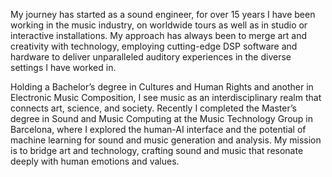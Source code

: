 My journey has started as a sound engineer, for over 15 years I have been working in the music industry, on worldwide tours as well as in studio or interactive installations. My approach has always been to merge art and creativity with technology, employing cutting-edge DSP software and hardware to deliver unparalleled auditory experiences in the diverse settings I have worked in.

Holding a Bachelor’s degree in Cultures and Human Rights and another in Electronic Music Composition, I see music as an interdisciplinary realm that connects art, science, and society. Recently I completed the Master’s degree in Sound and Music Computing at the Music Technology Group in Barcelona, where I explored the human-AI interface and the potential of machine learning for sound and music generation and analysis. My mission is to bridge art and technology, crafting sound and music that resonate deeply with human emotions and values.